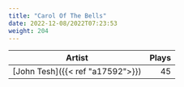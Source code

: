 ```yaml
---
title: "Carol Of The Bells"
date: 2022-12-08/2022T07:23:53
weight: 204
---
```




 Artist | Plays 
----- | -----:
[John Tesh]({{< ref "a17592">}}) | 45
